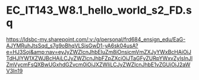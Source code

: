 # EC_IT143_W8.1_hello_world_s2_FD.sq
https://ldsbc-my.sharepoint.com/:v:/g/personal/frd684_ensign_edu/EaG-AJYMRuhJtsSqd_s7g9oBhqVLSjsGwD1-yA6sk04usA?e=HJ3Soj&amp;nav=eyJyZWZlcnJhbEluZm8iOnsicmVmZXJyYWxBcHAiOiJTdHJlYW1XZWJBcHAiLCJyZWZlcnJhbFZpZXciOiJTaGFyZURpYWxvZyIsInJlZmVycmFsQXBwUGxhdGZvcm0iOiJXZWIiLCJyZWZlcnJhbE1vZGUiOiJ2aWV3In19
